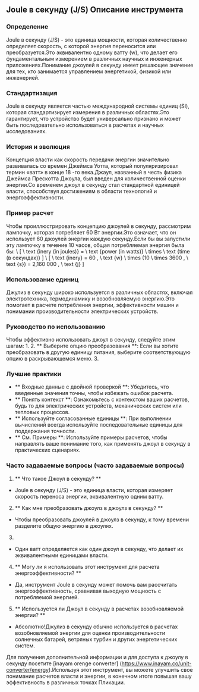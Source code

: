 ## Joule в секунду (J/S) Описание инструмента

### Определение
Joule в секунду (J/S) - это единица мощности, которая количественно определяет скорость, с которой энергия переносится или преобразуется.Это эквивалентно одному ватту (w), что делает его фундаментальным измерением в различных научных и инженерных приложениях.Понимание джоулей в секунду имеет решающее значение для тех, кто занимается управлением энергетикой, физикой или инженерией.

### Стандартизация
Joule в секунду является частью международной системы единиц (SI), которая стандартизирует измерения в различных областях.Это гарантирует, что устройство будет универсально признано и может быть последовательно использоваться в расчетах и ​​научных исследованиях.

### История и эволюция
Концепция власти как скорость передачи энергии значительно развивалась со времен Джеймса Уотта, который популяризировал термин «ватт» в конце 18 -го века.Джаул, названный в честь физика Джеймса Прескотта Джоула, был введен для количественной оценки энергии.Со временем джоул в секунду стал стандартной единицей власти, способствуя достижениям в области технологий и энергоэффективности.

### Пример расчет
Чтобы проиллюстрировать концепцию джоулей в секунду, рассмотрим лампочку, которая потребляет 60 Вт энергии.Это означает, что он использует 60 джоулей энергии каждую секунду.Если бы вы запустили эту лампочку в течение 10 часов, общая потребляемая энергия была бы:
\ [
\ text {inery (in joules)} = \ text {power (in watts)} \ times \ text {time (в секундах)}
\]
\ [
\ text {inery} = 60 \, \ text {w} \ times (10 \ times 3600 \, \ text {s}) = 2,160 000 \, \ text {j}
\]

### Использование единиц
Джулиз в секунду широко используется в различных областях, включая электротехника, термодинамику и возобновляемую энергию.Это помогает в расчете потребления энергии, эффективности машин и понимании производительности электрических устройств.

### Руководство по использованию
Чтобы эффективно использовать джоул в секунду, следуйте этим шагам:
1.
2. ** Выберите опцию преобразования **: Если вы хотите преобразовать в другую единицу питания, выберите соответствующую опцию в раскрывающемся меню.
3.

### Лучшие практики
- ** Входные данные с двойной проверкой **: Убедитесь, что введенные значения точны, чтобы избежать ошибок расчета.
- ** Понять контекст **: Ознакомьтесь с контекстом ваших расчетов, будь то для электрических устройств, механических систем или тепловых процессов.
- ** Используйте согласованные единицы **: При выполнении вычислений всегда используйте последовательные единицы для поддержания точности.
- ** См. Примеры **: Используйте примеры расчетов, чтобы направлять ваше понимание того, как применять джоул в секунду в практических сценариях.

### Часто задаваемые вопросы (часто задаваемые вопросы)

1. ** Что такое Джоул в секунду? **
- Joule в секунду (J/S) - это единица власти, которая измеряет скорость переноса энергии, эквивалентную одним ватту.

2. ** Как мне преобразовать джоулз в джоулз в секунду? **
- Чтобы преобразовать джоулей в джоулз в секунду, к тому времени разделите общую энергию в джоулях.

3.
- Один ватт определяется как один джоул в секунду, что делает их эквивалентными единицами власти.

4. ** Могу ли я использовать этот инструмент для расчета энергоэффективности? **
- Да, инструмент Joule в секунду может помочь вам рассчитать энергоэффективность, сравнивая выходную мощность с потребляемой энергией.

5. ** Используется ли Джоул в секунду в расчетах возобновляемой энергии? **
- Абсолютно!Джулиз в секунду обычно используется в расчетах возобновляемой энергии для оценки производительности солнечных батарей, ветряных турбин и других энергетических систем.

Для получения дополнительной информации и для доступа к джоулу в секунду посетите [inayam orenge converter] (https://www.inayam.co/unit-converter/energy).Используя этот инструмент, вы можете улучшить свое понимание расчетов власти и энергии, в конечном итоге повышая вашу эффективность в различных точках Пликации.